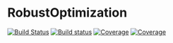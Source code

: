 # RobustOptimization

[![Build Status](https://github.com/MichaelHartisch/RobustOptimization.jl/actions/workflows/CI.yml/badge.svg?branch=main)](https://github.com/MichaelHartisch/RobustOptimization.jl/actions/workflows/CI.yml?query=branch%3Amain)
[![Build status](https://ci.appveyor.com/api/projects/status/4p920h215sxm72yb?svg=true)](https://ci.appveyor.com/project/MichaelHartisch/robustoptimization-jl)
[![Coverage](https://codecov.io/gh/MichaelHartisch/RobustOptimization.jl/branch/main/graph/badge.svg)](https://codecov.io/gh/MichaelHartisch/RobustOptimization.jl)
[![Coverage](https://coveralls.io/repos/github/MichaelHartisch/RobustOptimization.jl/badge.svg?branch=main)](https://coveralls.io/github/MichaelHartisch/RobustOptimization.jl?branch=main)
